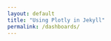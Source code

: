 ```yaml
---
layout: default
title: "Using Plotly in Jekyll"
permalink: /dashboards/
---
```


<script src="https://cdn.plot.ly/plotly-latest.min.js"></script>

<div id="my-plot" style="width:100%;max-width:700px;"></div>

<script>
  var trace1 = {
    x: [1, 2, 3, 4],
    y: [10, 15, 13, 17],
    mode: 'markers'
  };

  var data = [trace1];

  var layout = {
    title: 'Basic Scatter Plot',
    xaxis: {
      title: 'X Axis'
    },
    yaxis: {
      title: 'Y Axis'
    }
  };

  Plotly.newPlot('my-plot', data, layout);
</script>
